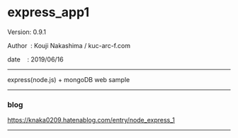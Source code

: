 ﻿# express_app1

 Version: 0.9.1

 Author  : Kouji Nakashima / kuc-arc-f.com

 date    : 2019/06/16

***

express(node.js) + mongoDB web sample

***
### blog

https://knaka0209.hatenablog.com/entry/node_express_1

***


